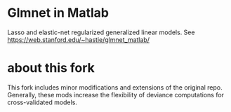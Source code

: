 # Glmnet in Matlab
Lasso and elastic-net regularized generalized linear models. See https://web.stanford.edu/~hastie/glmnet_matlab/

# about this fork
This fork includes minor modifications and extensions of the original repo. Generally, these mods increase the flexibility of deviance computations for cross-validated models.
